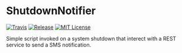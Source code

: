ShutdownNotifier
================

[![Travis](https://img.shields.io/travis/DjDCH/ShutdownNotifier.svg)](https://travis-ci.org/DjDCH/ShutdownNotifier)
[![Release](https://img.shields.io/github/release/DjDCH/ShutdownNotifier.svg)](https://github.com/DjDCH/ShutdownNotifier/releases)
[![MIT License](https://img.shields.io/badge/license-MIT-8469ad.svg)](https://tldrlegal.com/license/mit-license)

Simple script invoked on a system shutdown that interect with a REST service to send a SMS notification.
